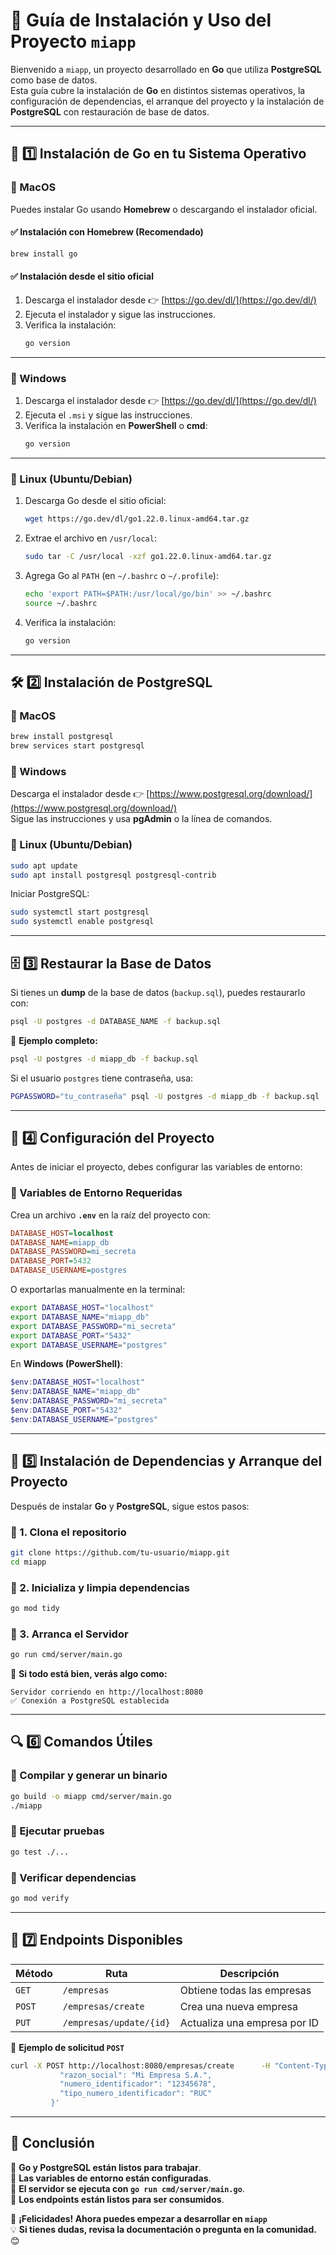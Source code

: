 # 📖 Guía de Instalación y Uso del Proyecto `miapp`

Bienvenido a `miapp`, un proyecto desarrollado en **Go** que utiliza **PostgreSQL** como base de datos.  
Esta guía cubre la instalación de **Go** en distintos sistemas operativos, la configuración de dependencias, el arranque del proyecto y la instalación de **PostgreSQL** con restauración de base de datos.

---

## 🚀 1️⃣ Instalación de Go en tu Sistema Operativo
### 🔹 MacOS
Puedes instalar Go usando **Homebrew** o descargando el instalador oficial.

#### ✅ Instalación con Homebrew (Recomendado)
```sh
brew install go
```
#### ✅ Instalación desde el sitio oficial
1. Descarga el instalador desde 👉 [https://go.dev/dl/](https://go.dev/dl/)
2. Ejecuta el instalador y sigue las instrucciones.
3. Verifica la instalación:
   ```sh
   go version
   ```

---

### 🔹 Windows
1. Descarga el instalador desde 👉 [https://go.dev/dl/](https://go.dev/dl/)
2. Ejecuta el `.msi` y sigue las instrucciones.
3. Verifica la instalación en **PowerShell** o **cmd**:
   ```sh
   go version
   ```

---

### 🔹 Linux (Ubuntu/Debian)
1. Descarga Go desde el sitio oficial:
   ```sh
   wget https://go.dev/dl/go1.22.0.linux-amd64.tar.gz
   ```
2. Extrae el archivo en `/usr/local`:
   ```sh
   sudo tar -C /usr/local -xzf go1.22.0.linux-amd64.tar.gz
   ```
3. Agrega Go al `PATH` (en `~/.bashrc` o `~/.profile`):
   ```sh
   echo 'export PATH=$PATH:/usr/local/go/bin' >> ~/.bashrc
   source ~/.bashrc
   ```
4. Verifica la instalación:
   ```sh
   go version
   ```

---

## 🛠️ 2️⃣ Instalación de PostgreSQL
### 🔹 MacOS
```sh
brew install postgresql
brew services start postgresql
```

### 🔹 Windows
Descarga el instalador desde 👉 [https://www.postgresql.org/download/](https://www.postgresql.org/download/)  
Sigue las instrucciones y usa **pgAdmin** o la línea de comandos.

### 🔹 Linux (Ubuntu/Debian)
```sh
sudo apt update
sudo apt install postgresql postgresql-contrib
```
Iniciar PostgreSQL:
```sh
sudo systemctl start postgresql
sudo systemctl enable postgresql
```

---

## 🗄️ 3️⃣ Restaurar la Base de Datos
Si tienes un **dump** de la base de datos (`backup.sql`), puedes restaurarlo con:
```sh
psql -U postgres -d DATABASE_NAME -f backup.sql
```
📌 **Ejemplo completo:**
```sh
psql -U postgres -d miapp_db -f backup.sql
```
Si el usuario `postgres` tiene contraseña, usa:
```sh
PGPASSWORD="tu_contraseña" psql -U postgres -d miapp_db -f backup.sql
```

---

## 🔧 4️⃣ Configuración del Proyecto
Antes de iniciar el proyecto, debes configurar las variables de entorno:

### 🔹 Variables de Entorno Requeridas
Crea un archivo **`.env`** en la raíz del proyecto con:
```ini
DATABASE_HOST=localhost
DATABASE_NAME=miapp_db
DATABASE_PASSWORD=mi_secreta
DATABASE_PORT=5432
DATABASE_USERNAME=postgres
```
O exportarlas manualmente en la terminal:
```sh
export DATABASE_HOST="localhost"
export DATABASE_NAME="miapp_db"
export DATABASE_PASSWORD="mi_secreta"
export DATABASE_PORT="5432"
export DATABASE_USERNAME="postgres"
```

En **Windows (PowerShell)**:
```powershell
$env:DATABASE_HOST="localhost"
$env:DATABASE_NAME="miapp_db"
$env:DATABASE_PASSWORD="mi_secreta"
$env:DATABASE_PORT="5432"
$env:DATABASE_USERNAME="postgres"
```

---

## 🚀 5️⃣ Instalación de Dependencias y Arranque del Proyecto
Después de instalar **Go** y **PostgreSQL**, sigue estos pasos:

### 🔹 1. Clona el repositorio
```sh
git clone https://github.com/tu-usuario/miapp.git
cd miapp
```

### 🔹 2. Inicializa y limpia dependencias
```sh
go mod tidy
```

### 🔹 3. Arranca el Servidor
```sh
go run cmd/server/main.go
```
📌 **Si todo está bien, verás algo como:**
```
Servidor corriendo en http://localhost:8080
✅ Conexión a PostgreSQL establecida
```

---

## 🔍 6️⃣ Comandos Útiles
### 📌 Compilar y generar un binario
```sh
go build -o miapp cmd/server/main.go
./miapp
```
### 📌 Ejecutar pruebas
```sh
go test ./...
```
### 📌 Verificar dependencias
```sh
go mod verify
```

---

## 🎯 7️⃣ Endpoints Disponibles
| Método | Ruta | Descripción |
|--------|------|------------|
| `GET`  | `/empresas` | Obtiene todas las empresas |
| `POST` | `/empresas/create` | Crea una nueva empresa |
| `PUT`  | `/empresas/update/{id}` | Actualiza una empresa por ID |

📌 **Ejemplo de solicitud `POST`**
```sh
curl -X POST http://localhost:8080/empresas/create      -H "Content-Type: application/json"      -d '{
           "razon_social": "Mi Empresa S.A.",
           "numero_identificador": "12345678",
           "tipo_numero_identificador": "RUC"
         }'
```

---

## 🎯 Conclusión
🔹 **Go y PostgreSQL están listos para trabajar**.  
🔹 **Las variables de entorno están configuradas**.  
🔹 **El servidor se ejecuta con `go run cmd/server/main.go`**.  
🔹 **Los endpoints están listos para ser consumidos**.  

🚀 **¡Felicidades! Ahora puedes empezar a desarrollar en `miapp`**  
💡 **Si tienes dudas, revisa la documentación o pregunta en la comunidad.** 😊
